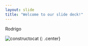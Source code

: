 ```yaml
---
layout: slide
title: "Welcome to our slide deck!"
---
```


Rodrigo

![constructocat](https://octodex.github.com/images/constructocat2.jpg)
{: .center}

